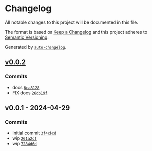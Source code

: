 # Changelog

All notable changes to this project will be documented in this file.

The format is based on [Keep a Changelog](https://keepachangelog.com/en/1.0.0/)
and this project adheres to [Semantic Versioning](https://semver.org/spec/v2.0.0.html).

Generated by [`auto-changelog`](https://github.com/CookPete/auto-changelog).

## [v0.0.2](https://github.com/bicycle-codes/ailuropoda/compare/v0.0.1...v0.0.2)

### Commits

- docs [`6ca8128`](https://github.com/bicycle-codes/ailuropoda/commit/6ca812854c9eb1801c69f3836e88509f506c3f8d)
- FIX docs [`26db19f`](https://github.com/bicycle-codes/ailuropoda/commit/26db19f580c47fdfdae0685e5d4552b32b5c1bb5)

## v0.0.1 - 2024-04-29

### Commits

- Initial commit [`3f4cbcd`](https://github.com/bicycle-codes/ailuropoda/commit/3f4cbcd7ce4443a3a9706b672978a08ae580a73c)
- wip [`261a2cf`](https://github.com/bicycle-codes/ailuropoda/commit/261a2cf08bd605163546d3db9ca4225045574ea9)
- wip [`7284d6d`](https://github.com/bicycle-codes/ailuropoda/commit/7284d6d1208927f0b9ae02c51d3b032e2bd7b71c)
